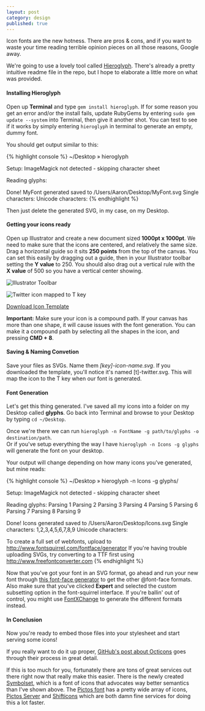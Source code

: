 ```yaml
---
layout: post
category: design
published: true
---
```


Icon fonts are the new hotness. There are pros & cons, and if you want to waste your time reading terrible opinion pieces on all those reasons, Google away.

We're going to use a lovely tool called [Hieroglyph](https://github.com/averyvery/hieroglyph). There's already a pretty intuitive readme file in the repo, but I hope to elaborate a little more on what was provided.

#### Installing Hieroglyph
Open up **Terminal** and type `gem install hieroglyph`. If for some reason you get an error and/or the install fails, update RubyGems by entering `sudo gem update --system` into Terminal, then give it another shot. You can test to see if it works by simply entering `hieroglyph` in terminal to generate an empty, dummy font.

You should get output similar to this:

{% highlight console %}
~/Desktop » hieroglyph
  
Setup:
  ImageMagick not detected - skipping character sheet
  
Reading glyphs:
  
Done!
  MyFont generated saved to /Users/Aaron/Desktop/MyFont.svg
  Single characters: 
  Unicode characters: 
{% endhighlight %}

Then just delete the generated SVG, in my case, on my Desktop.

#### Getting your icons ready
Open up Illustrator and create a new document sized **1000pt x 1000pt**. We need to make sure that the icons are centered, and relatively the same size. Drag a horizontal guide so it sits **250 points** from the top of the canvas. You can set this easily by dragging out a guide, then in your Illustrator toolbar setting the **Y value** to 250. You should also drag out a vertical rule with the **X value** of 500 so you have a vertical center showing.

![Illustrator Toolbar](http://docs.tinyfactory.co/images/assets/toolbar.png)

![Twitter icon mapped to T key](http://docs.tinyfactory.co/images/assets/twitter-ss.png)

<a href="http://docs.tinyfactory.co/images/downloads/icon.zip" class="button">Download Icon Template</a>

**Important:** Make sure your icon is a compound path. If your canvas has more than one shape, it will cause issues with the font generation. You can make it a compound path by selecting all the shapes in the icon, and pressing **CMD + 8**.

#### Saving & Naming Convetion
Save your files as SVGs. Name them *[key]-icon-name.svg*. If you downloaded the template, you'll notice it's named [t]-twitter.svg. This will map the icon to the T key when our font is generated.

#### Font Generation
Let's get this thing generated. I've saved all my icons into a folder on my Desktop called **glyphs**. Go back into Terminal and browse to your Desktop by typing `cd ~/Desktop`.

Once we're there we can run `hieroglyph -n FontName -g path/to/glyphs -o destination/path`.<br>
Or if you've setup everything the way I have `hieroglyph -n Icons -g glyphs` will generate the font on your desktop.

Your output will change depending on how many icons you've generated, but mine reads:

{% highlight console %}
~/Desktop » hieroglyph -n Icons -g glyphs/
  
Setup:
  ImageMagick not detected - skipping character sheet
  
Reading glyphs:
  Parsing 1
  Parsing 2
  Parsing 3
  Parsing 4
  Parsing 5
  Parsing 6
  Parsing 7
  Parsing 8
  Parsing 9
  
Done!
  Icons generated saved to /Users/Aaron/Desktop/Icons.svg
  Single characters: 1,2,3,4,5,6,7,8,9
  Unicode characters: 
  
  To create a full set of webfonts, upload to http://www.fontsquirrel.com/fontface/generator
  If you're having trouble uploading SVGs, try converting to a TTF first using 
  http://www.freefontconverter.com
{% endhighlight %}

Now that you've got your font in an SVG format, go ahead and run your new font through [this font-face generator](http://www.fontsquirrel.com/fontface/generator) to get the other @font-face formats. Also make sure that you've clicked **Expert**  and selected the custom subsetting option in the font-squirrel interface. If you're ballin' out of control, you might use [FontXChange](http://www.fontgear.net/fontxchange.html) to generate the different formats instead.

#### In Conclusion
Now you're ready to embed those files into your stylesheet and start serving some icons!

If you really want to do it up proper, [GitHub's post about Octicons](https://github.com/blog/1135-the-making-of-octicons) goes through their process in great detail.

If this is too much for you, fortunately there are tons of great services out there right now that really make this easier. There is the newly created [Symbolset](http://symbolset.com/), which is a font of icons that advocates way better semantics than I've shown above. The [Pictos font](http://pictos.cc/font/) has a pretty wide array of icons, [Pictos Server](http://pictos.cc/server/) and [Shifticons](https://www.shifticons.com/) which are both damn fine services for doing this a lot faster.